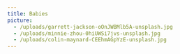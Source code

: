 ```yaml
---
title: Babies
picture:
  - /uploads/garrett-jackson-oOnJWBMlb5A-unsplash.jpg
  - /uploads/minnie-zhou-0hiUWSi7jvs-unsplash.jpg
  - /uploads/colin-maynard-CEEhmAGpYzE-unsplash.jpg
---
```




